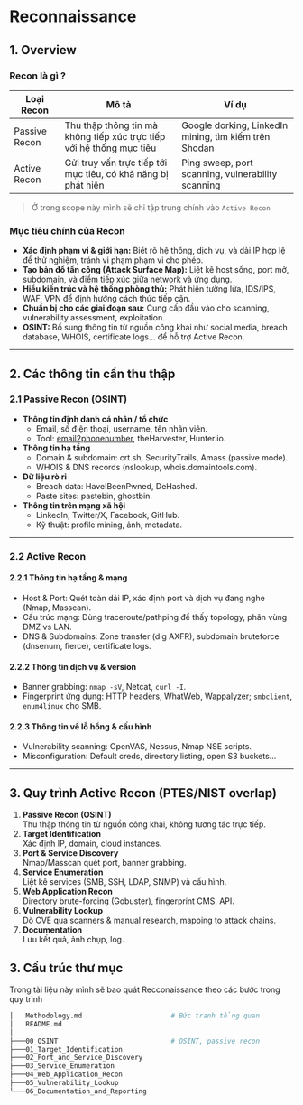 # Reconnaissance

## 1. Overview

### Recon là gì ?

Loại Recon | Mô tả | Ví dụ
| -------- | ----- | ------ |
Passive Recon | Thu thập thông tin mà không tiếp xúc trực tiếp với hệ thống mục tiêu | Google dorking, LinkedIn mining, tìm kiếm trên Shodan |
Active Recon | Gửi truy vấn trực tiếp tới mục tiêu, có khả năng bị phát hiện | Ping sweep, port scanning, vulnerability scanning |

> Ở trong scope này mình sẽ chỉ tập trung chính vào `Active Recon`

### Mục tiêu chính của Recon

- **Xác định phạm vi & giới hạn:** Biết rõ hệ thống, dịch vụ, và dải IP hợp lệ để thử nghiệm, tránh vi phạm phạm vi cho phép.
- **Tạo bản đồ tấn công (Attack Surface Map):** Liệt kê host sống, port mở, subdomain, và điểm tiếp xúc giữa network và ứng dụng.
- **Hiểu kiến trúc và hệ thống phòng thủ:** Phát hiện tường lửa, IDS/IPS, WAF, VPN để định hướng cách thức tiếp cận.
- **Chuẩn bị cho các giai đoạn sau:** Cung cấp đầu vào cho scanning, vulnerability assessment, exploitation.
- **OSINT:** Bổ sung thông tin từ nguồn công khai như social media, breach database, WHOIS, certificate logs… để hỗ trợ Active Recon.

---

## 2. Các thông tin cần thu thập

### 2.1 Passive Recon (OSINT)
- **Thông tin định danh cá nhân / tổ chức**
  - Email, số điện thoại, username, tên nhân viên.
  - Tool: [email2phonenumber](https://github.com/martinvigo/email2phonenumber), theHarvester, Hunter.io.
- **Thông tin hạ tầng**
  - Domain & subdomain: crt.sh, SecurityTrails, Amass (passive mode).
  - WHOIS & DNS records (nslookup, whois.domaintools.com).
- **Dữ liệu rò rỉ**
  - Breach data: HaveIBeenPwned, DeHashed.
  - Paste sites: pastebin, ghostbin.
- **Thông tin trên mạng xã hội**
  - LinkedIn, Twitter/X, Facebook, GitHub.
  - Kỹ thuật: profile mining, ảnh, metadata.

---

### 2.2 Active Recon

#### 2.2.1 Thông tin hạ tầng & mạng
- Host & Port: Quét toàn dải IP, xác định port và dịch vụ đang nghe (Nmap, Masscan).
- Cấu trúc mạng: Dùng traceroute/pathping để thấy topology, phân vùng DMZ vs LAN.
- DNS & Subdomains: Zone transfer (dig AXFR), subdomain bruteforce (dnsenum, fierce), certificate logs.

#### 2.2.2 Thông tin dịch vụ & version
- Banner grabbing: `nmap -sV`, Netcat, `curl -I`.
- Fingerprint ứng dụng: HTTP headers, WhatWeb, Wappalyzer; `smbclient`, `enum4linux` cho SMB.

#### 2.2.3 Thông tin về lỗ hổng & cấu hình
- Vulnerability scanning: OpenVAS, Nessus, Nmap NSE scripts.
- Misconfiguration: Default creds, directory listing, open S3 buckets…

---

## 3. Quy trình Active Recon (PTES/NIST overlap)

1. **Passive Recon (OSINT)**  
   Thu thập thông tin từ nguồn công khai, không tương tác trực tiếp.
2. **Target Identification**  
   Xác định IP, domain, cloud instances.
3. **Port & Service Discovery**  
   Nmap/Masscan quét port, banner grabbing.
4. **Service Enumeration**  
   Liệt kê services (SMB, SSH, LDAP, SNMP) và cấu hình.
5. **Web Application Recon**  
   Directory brute-forcing (Gobuster), fingerprint CMS, API.
6. **Vulnerability Lookup**  
   Dò CVE qua scanners & manual research, mapping to attack chains.
7. **Documentation**  
   Lưu kết quả, ảnh chụp, log.

## 3. Cấu trúc thư mục

Trong tài liệu này mình sẽ bao quát Recconaissance theo các bước trong quy trình

```bash
│   Methodology.md                      # Bức tranh tổng quan
│   README.md                           
│
├───00_OSINT                            # OSINT, passive recon
├───01_Target_Identification            
├───02_Port_and_Service_Discovery
├───03_Service_Enumeration
├───04_Web_Application_Recon
├───05_Vulnerability_Lookup
└───06_Documentation_and_Reporting
```
